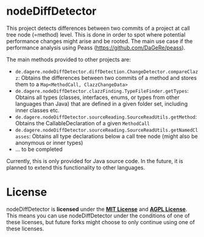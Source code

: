 nodeDiffDetector
===================

This project detects differences between two commits of a project at call tree node (=method) level. This is done in order to spot where potential performance changes might arise and be rooted. The main use case if the performance analysis using Peass (https://github.com/DaGeRe/peass).

The main methods provided to other projects are:
- `de.dagere.nodeDiffDetector.diffDetection.ChangeDetector.compareClazz`: Obtains the differences between two commits of a method and stores them to a `Map<MethodCall, ClazzChangeData>`
- `de.dagere.nodeDiffDetector.clazzFinding.TypeFileFinder.getTypes`: Obtains all types (classes, interfaces, enums, or types from other languages than Java) that are defined in a given folder set, including inner classes etc.
- `de.dagere.nodeDiffDetector.sourceReading.SourceReadUtils.getMethod`: Obtains the CallableDeclaration of a given `MethodCall`
- `de.dagere.nodeDiffDetector.sourceReading.SourceReadUtils.getNamedClasses`: Obtains all type declarations below a call tree node (might also be anonymous or inner types)
- ... to be completed

Currently, this is only provided for Java source code. In the future, it is planned to extend this functionality to other languages.

# License

nodeDiffDetector is **licensed** under the **[MIT License]** and **[AGPL License]**. This means you can use nodeDiffDetector under the conditions of one of these licenses, but future forks might choose to only continue using one of these licenses.

[MIT License]: https://github.com/DaGeRe/nodeDiffDetector/blob/main/LICENSE.MIT
[AGPL License]: https://github.com/DaGeRe/nodeDiffDetector/blob/main/LICENSE.AGPL
